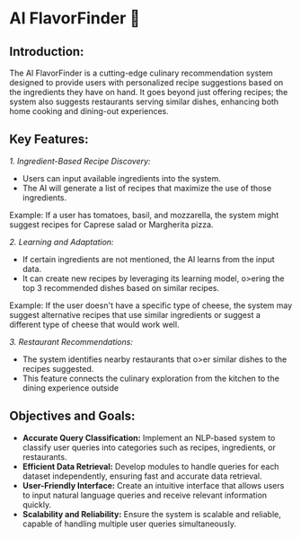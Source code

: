 # AI FlavorFinder 🥗

## Introduction:

The AI FlavorFinder is a cutting-edge culinary recommendation system designed to provide users with personalized recipe suggestions based on the ingredients they have on hand. It goes beyond just offering recipes; the system also suggests restaurants serving similar dishes, enhancing both home cooking and dining-out experiences.

## Key Features:

_1. Ingredient-Based Recipe Discovery:_
 - Users can input available ingredients into the system.
 - The AI will generate a list of recipes that maximize the use of those ingredients.

Example: If a user has tomatoes, basil, and mozzarella, the system might suggest 
recipes for Caprese salad or Margherita pizza.

_2. Learning and Adaptation:_
 - If certain ingredients are not mentioned, the AI learns from the input data.
 - It can create new recipes by leveraging its learning model, o>ering the top 3 
recommended dishes based on similar recipes.

Example: If the user doesn't have a specific type of cheese, the system may suggest 
alternative recipes that use similar ingredients or suggest a different type of cheese that 
would work well.

_3. Restaurant Recommendations:_
 - The system identifies nearby restaurants that o>er similar dishes to the recipes 
suggested.
 - This feature connects the culinary exploration from the kitchen to the dining experience 
outside


## Objectives and Goals:

- **Accurate Query Classification:** Implement an NLP-based system to classify user queries into categories such as recipes, ingredients, or restaurants.
- **Efficient Data Retrieval:** Develop modules to handle queries for each dataset independently, ensuring fast and accurate data retrieval.
- **User-Friendly Interface:** Create an intuitive interface that allows users to input natural language queries and receive relevant information quickly.
- **Scalability and Reliability:** Ensure the system is scalable and reliable, capable of handling multiple user queries simultaneously.


